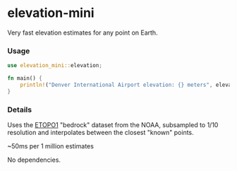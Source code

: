 # elevation-mini

Very fast elevation estimates for any point on Earth.

### Usage

```rust
use elevation_mini::elevation;

fn main() {
    println!("Denver International Airport elevation: {} meters", elevation(39.847426, -104.673957));
}
```

### Details

Uses the [ETOPO1](https://www.ngdc.noaa.gov/mgg/global/relief/ETOPO1/tiled/) "bedrock" dataset from the NOAA, subsampled to 1/10 resolution and interpolates between the closest "known" points.

~50ms per 1 million estimates

No dependencies.
